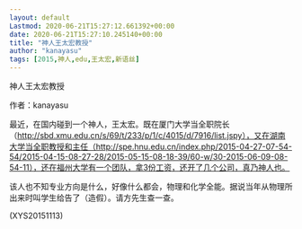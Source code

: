 ```yaml
---
layout: default
Lastmod: 2020-06-21T15:27:12.661392+00:00
date: 2020-06-21T15:27:10.245140+00:00
title: "神人王太宏教授"
author: "kanayasu"
tags: [2015,神人,edu,王太宏,新语丝]
---
```


神人王太宏教授

作者：kanayasu

最近，在国内碰到一个神人，王太宏。既在厦门大学当全职院长（http://sbd.xmu.edu.cn/s/69/t/233/p/1/c/4015/d/7916/list.jspy），又在湖南大学当全职教授和主任（http://spe.hnu.edu.cn/index.php/2015-04-27-07-54-54/2015-04-15-08-27-28/2015-05-15-08-18-39/60-w/30-2015-06-09-08-54-11），还在福州大学有一个团队，拿3份工资，还开了几个公司，真乃神人也。

该人也不知专业方向是什么，好像什么都会，物理和化学全能。据说当年从物理所出来时叫学生给告了（造假）。请方先生查一查。

(XYS20151113)

